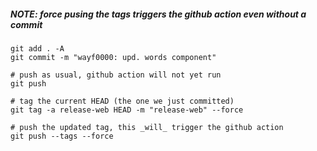 ##### NOTE: force pusing the tags triggers the github action even without a commit

```
git add . -A
git commit -m "wayf0000: upd. words component"

# push as usual, github action will not yet run
git push

# tag the current HEAD (the one we just committed)
git tag -a release-web HEAD -m "release-web" --force

# push the updated tag, this _will_ trigger the github action
git push --tags --force
``` 